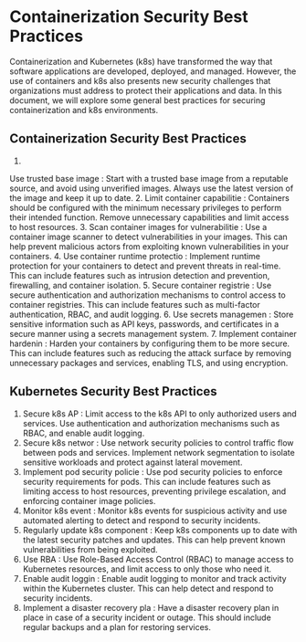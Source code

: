 # Containerization Security Best Practices

Containerization and Kubernetes (k8s) have transformed the way that software applications are developed, deployed, and managed. However, the use of containers and k8s also presents new security challenges that organizations must address to protect their applications and data. In this document, we will explore some general best practices for securing containerization and k8s environments.

## Containerization Security Best Practices

1.
Use trusted base image
: Start with a trusted base image from a reputable source, and avoid using unverified images. Always use the latest version of the image and keep it up to date.
2.
Limit container capabilitie
: Containers should be configured with the minimum necessary privileges to perform their intended function. Remove unnecessary capabilities and limit access to host resources.
3.
Scan container images for vulnerabilitie
: Use a container image scanner to detect vulnerabilities in your images. This can help prevent malicious actors from exploiting known vulnerabilities in your containers.
4.
Use container runtime protectio
: Implement runtime protection for your containers to detect and prevent threats in real-time. This can include features such as intrusion detection and prevention, firewalling, and container isolation.
5.
Secure container registrie
: Use secure authentication and authorization mechanisms to control access to container registries. This can include features such as multi-factor authentication, RBAC, and audit logging.
6. Use secrets managemen
: Store sensitive information such as API keys, passwords, and certificates in a secure manner using a secrets management system.
7. Implement container hardenin
: Harden your containers by configuring them to be more secure. This can include features such as reducing the attack surface by removing unnecessary packages and services, enabling TLS, and using encryption.

## Kubernetes Security Best Practices

1. Secure k8s AP
: Limit access to the k8s API to only authorized users and services. Use authentication and authorization mechanisms such as RBAC, and enable audit logging.
2. Secure k8s networ
: Use network security policies to control traffic flow between pods and services. Implement network segmentation to isolate sensitive workloads and protect against lateral movement.
3. Implement pod security policie
: Use pod security policies to enforce security requirements for pods. This can include features such as limiting access to host resources, preventing privilege escalation, and enforcing container image policies.
4. Monitor k8s event
: Monitor k8s events for suspicious activity and use automated alerting to detect and respond to security incidents.
5. Regularly update k8s component
: Keep k8s components up to date with the latest security patches and updates. This can help prevent known vulnerabilities from being exploited.
6. Use RBA
: Use Role-Based Access Control (RBAC) to manage access to Kubernetes resources, and limit access to only those who need it.
7. Enable audit loggin
: Enable audit logging to monitor and track activity within the Kubernetes cluster. This can help detect and respond to security incidents.
8. Implement a disaster recovery pla
: Have a disaster recovery plan in place in case of a security incident or outage. This should include regular backups and a plan for restoring services.